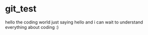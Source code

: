 # git_test
hello the coding world
just saying hello and i can wait to understand everything about coding :)
